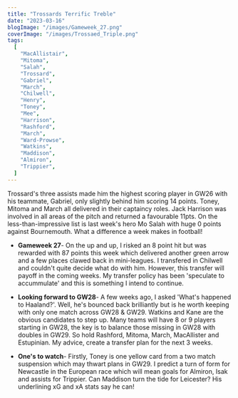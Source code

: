 ```yaml
---
title: "Trossards Terrific Treble"
date: "2023-03-16"
blogImage: "/images/Gameweek_27.png"
coverImage: "/images/Trossaed_Triple.png"
tags:
  [
    "MacAllistair",
    "Mitoma",
    "Salah",
    "Trossard",
    "Gabriel",
    "March",
    "Chilwell",
    "Henry",
    "Toney",
    "Mee",
    "Harrison",
    "Rashford",
    "March",
    "Ward-Prowse",
    "Watkins",
    "Maddison",
    "Almiron",
    "Trippier",
  ]
---
```


Trossard's three assists made him the highest scoring player in GW26 with his teammate, Gabriel, only slightly behind him scoring 14 points. Toney, Mitoma and March all delivered in their captaincy roles. Jack Harrison was involved in all areas of the pitch and returned a favourable 11pts. On the less-than-impressive list is last week's hero Mo Salah with huge 0 points against Bournemouth. What a difference a week makes in football!

- **Gameweek 27**- On the up and up, I risked an 8 point hit but was rewarded with 87 points this week which delivered another green arrow and a few places clawed back in mini-leagues. I transfered in Chilwell and couldn't quite decide what do with him. However, this transfer will payoff in the coming weeks. My transfer policy has been 'speculate to accummulate' and this is something I intend to continue.

- **Looking forward to GW28**- A few weeks ago, I asked 'What's happened to Haaland?'. Well, he's bounced back brilliantly but is he worth keeping with only one match across GW28 & GW29. Watkins and Kane are the obvious candidates to step up. Many teams will have 8 or 9 players starting in GW28, the key is to balance those missing in GW28 with doubles in GW29. So hold Rashford, Mitoma, March, MacAllister and Estupinian. My advice, create a transfer plan for the next 3 weeks.

- **One's to watch**- Firstly, Toney is one yellow card from a two match suspension which may thwart plans in GW29. I predict a turn of form for Newcastle in the European race which will mean goals for Almiron, Isak and assists for Trippier. Can Maddison turn the tide for Leicester? His underlining xG and xA stats say he can!
